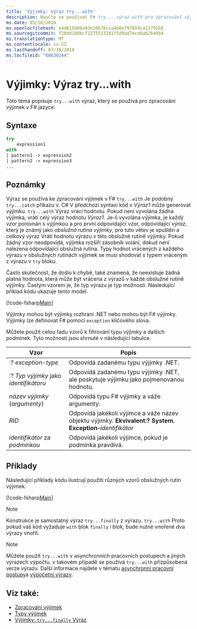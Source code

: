 ```yaml
---
title: 'Výjimky: Výraz try...with'
description: Naučte se používat F# try... výraz with pro zpracování výjimek.
ms.date: 05/16/2016
ms.openlocfilehash: e4d615086a93e26b76cca460e797659ca13792b5
ms.sourcegitcommit: f20dd18dbcf2275513281f5d9ad7ece6a62644b4
ms.translationtype: MT
ms.contentlocale: cs-CZ
ms.lasthandoff: 07/30/2019
ms.locfileid: "68630244"
---
```

# <a name="exceptions-the-trywith-expression"></a>Výjimky: Výraz try...with

Toto téma popisuje `try...with` výraz, který se používá pro zpracování výjimek v F# jazyce.

## <a name="syntax"></a>Syntaxe

```fsharp
try
    expression1
with
| pattern1 -> expression2
| pattern2 -> expression3
...
```

## <a name="remarks"></a>Poznámky

Výraz se používá ke zpracování výjimek v F# `try...with` Je podobný `try...catch` příkazu v. C# V předchozí syntaxi kód v *Výraz1* může generovat výjimku. `try...with` Výraz vrací hodnotu. Pokud není vyvolána žádná výjimka, vrátí celý výraz hodnotu *Výraz1*. Je-li vyvolána výjimka, je každý *vzor* porovnán s výjimkou a pro první odpovídající vzor, odpovídající *výraz*, který je známý jako *obslužná rutina výjimky*, pro tuto větev je spuštěn a celkový výraz Vrátí hodnotu výrazu v této obslužné rutině výjimky. Pokud žádný vzor neodpovídá, výjimka rozšíří zásobník volání, dokud není nalezena odpovídající obslužná rutina. Typy hodnot vrácených z každého výrazu v obslužných rutinách výjimek se musí shodovat s typem vráceným z výrazu v `try` bloku.

Často skutečnost, že došlo k chybě, také znamená, že neexistuje žádná platná hodnota, která může být vrácena z výrazů v každé obslužné rutině výjimky. Častým vzorem je, že typ výrazu je typ možnosti. Následující příklad kódu ukazuje tento model.

[!code-fsharp[Main](~/samples/snippets/fsharp/lang-ref-2/snippet5601.fs)]

Výjimky mohou být výjimky rozhraní .NET nebo mohou být F# výjimky. Výjimky lze definovat F# pomocí `exception` klíčového slova.

Můžete použít celou řadu vzorů k filtrování typu výjimky a dalších podmínek. Tyto možnosti jsou shrnuté v následující tabulce.

|Vzor|Popis|
|-------|-----------|
|:? *exception-type*|Odpovídá zadanému typu výjimky .NET.|
|:? *Typ výjimky* jako *identifikátoru*|Odpovídá zadanému typu výjimky .NET, ale poskytuje výjimku jako pojmenovanou hodnotu.|
|*název výjimky* (*argumenty*)|Odpovídá typu F# výjimky a váže argumenty.|
|*RID*|Odpovídá jakékoli výjimce a váže název objektu výjimky. **Ekvivalent:? System. Exception**–_identifikátor_|
|*identifikátor* za *podmínkou*|Odpovídá jakékoli výjimce, pokud je podmínka pravdivá.|

## <a name="examples"></a>Příklady

Následující příklady kódu ilustrují použití různých vzorů obslužných rutin výjimek.

[!code-fsharp[Main](~/samples/snippets/fsharp/lang-ref-2/snippet5602.fs)]

> [!NOTE]
> Konstrukce je samostatný výraz `try...finally` z výrazu. `try...with` Proto pokud váš kód vyžaduje `with` blok `finally` i blok, bude nutné vnořené dva výrazy vnořit.

> [!NOTE]
> Můžete použít `try...with` v asynchronních pracovních postupech a jiných výrazech výpočtu. v takovém případě se používá `try...with` přizpůsobená verze výrazu. Další informace najdete v tématu [asynchronní pracovní postupy](../asynchronous-workflows.md)a [výpočetní výrazy](../computation-expressions.md).

## <a name="see-also"></a>Viz také:

- [Zpracování výjimek](index.md)
- [Typy výjimek](exception-types.md)
- [Výjimky: `try...finally` Výraz](the-try-finally-expression.md)
